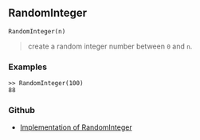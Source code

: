 ## RandomInteger

```
RandomInteger(n)
```

> create a random integer number between `0` and `n`.
 
### Examples

```
>> RandomInteger(100)
88
```

### Github

* [Implementation of RandomInteger](https://github.com/axkr/symja_android_library/blob/master/symja_android_library/matheclipse-core/src/main/java/org/matheclipse/core/builtin/RandomFunctions.java#L294) 
